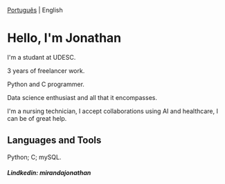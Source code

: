 [Português](https://github.com/Jonthmiranda/Jonthmiranda/blob/main/README%20pt-br.md) | English

# Hello, I'm Jonathan

I'm a studant at UDESC.

3 years of freelancer work.

Python and C programmer.

Data science enthusiast and all that it encompasses.
      
I'm a nursing technician, I accept collaborations using AI and healthcare, I can be of great help.

## Languages ​​and Tools

Python; C; mySQL.

##### Lindkedin: mirandajonathan
